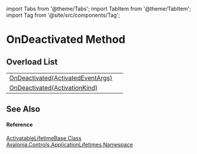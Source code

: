 import Tabs from '@theme/Tabs'; 
import TabItem from '@theme/TabItem'; 
import Tag from '@site/src/components/Tag'; 

# OnDeactivated Method


## Overload List
<table>
<tr>
<td><a href="M_Avalonia_Controls_ApplicationLifetimes_ActivatableLifetimeBase_OnDeactivated">OnDeactivated(ActivatedEventArgs)</a></td>
<td> </td>
</tr>
<tr>
<td><a href="M_Avalonia_Controls_ApplicationLifetimes_ActivatableLifetimeBase_OnDeactivated_1">OnDeactivated(ActivationKind)</a></td>
<td> </td>
</tr>
</table>

## See Also


#### Reference
<a href="T_Avalonia_Controls_ApplicationLifetimes_ActivatableLifetimeBase">ActivatableLifetimeBase Class</a>  
<a href="N_Avalonia_Controls_ApplicationLifetimes">Avalonia.Controls.ApplicationLifetimes Namespace</a>  
